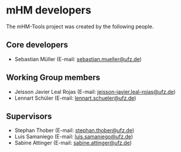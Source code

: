 # mHM developers

The mHM-Tools project was created by the following people.

## Core developers

- Sebastian Müller (E-mail: <sebastian.mueller@ufz.de>)

## Working Group members

- Jeisson Javier Leal Rojas (E-mail: <jeisson-javier.leal-rojas@ufz.de>)
- Lennart Schüler (E-mail: <lennart.schueler@ufz.de>)

## Supervisors

- Stephan Thober (E-mail: <stephan.thober@ufz.de>)
- Luis Samaniego (E-mail: <luis.samaniego@ufz.de>)
- Sabine Attinger (E-mail: <sabine.attinger@ufz.de>)
